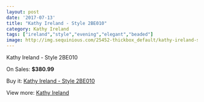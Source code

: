 ```yaml
---
layout: post
date: '2017-07-13'
title: "Kathy Ireland - Style 2BE010"
category: Kathy Ireland
tags: ["ireland","style","evening","elegant","beaded"]
image: http://img.sequinious.com/25452-thickbox_default/kathy-ireland-style-2be010.jpg
---
```

Kathy Ireland - Style 2BE010

On Sales: **$380.99**
<a href="https://www.sequinious.com/kathy-ireland/9532-kathy-ireland-style-2be010.html"><amp-img layout="responsive" width="600" height="600" src="//img.sequinious.com/25452-thickbox_default/kathy-ireland-style-2be010.jpg" alt="Kathy Ireland - Style 2BE010 0" /></a>
<a href="https://www.sequinious.com/kathy-ireland/9532-kathy-ireland-style-2be010.html"><amp-img layout="responsive" width="600" height="600" src="//img.sequinious.com/25453-thickbox_default/kathy-ireland-style-2be010.jpg" alt="Kathy Ireland - Style 2BE010 1" /></a>

Buy it: [Kathy Ireland - Style 2BE010](https://www.sequinious.com/kathy-ireland/9532-kathy-ireland-style-2be010.html "Kathy Ireland - Style 2BE010")

View more: [Kathy Ireland](https://www.sequinious.com/60-kathy-ireland "Kathy Ireland")